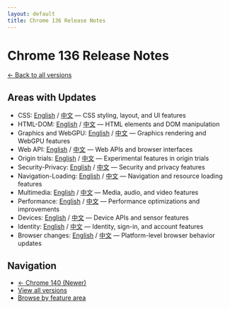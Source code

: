 ```yaml
---
layout: default
title: Chrome 136 Release Notes
---
```


# Chrome 136 Release Notes

[← Back to all versions](../index.html)

## Areas with Updates

- CSS: [English](./css-en.html) / [中文](./css-zh.html) — CSS styling, layout, and UI features
- HTML-DOM: [English](./html-dom-en.html) / [中文](./html-dom-zh.html) — HTML elements and DOM manipulation
- Graphics and WebGPU: [English](./graphics-webgpu-en.html) / [中文](./graphics-webgpu-zh.html) — Graphics rendering and WebGPU features
- Web API: [English](./webapi-en.html) / [中文](./webapi-zh.html) — Web APIs and browser interfaces
- Origin trials: [English](./origin-trials-en.html) / [中文](./origin-trials-zh.html) — Experimental features in origin trials
- Security-Privacy: [English](./security-privacy-en.html) / [中文](./security-privacy-zh.html) — Security and privacy features
- Navigation-Loading: [English](./navigation-loading-en.html) / [中文](./navigation-loading-zh.html) — Navigation and resource loading features
- Multimedia: [English](./multimedia-en.html) / [中文](./multimedia-zh.html) — Media, audio, and video features
- Performance: [English](./performance-en.html) / [中文](./performance-zh.html) — Performance optimizations and improvements
- Devices: [English](./devices-en.html) / [中文](./devices-zh.html) — Device APIs and sensor features
- Identity: [English](./identity-en.html) / [中文](./identity-zh.html) — Identity, sign-in, and account features
- Browser changes: [English](./browser-changes-en.html) / [中文](./browser-changes-zh.html) — Platform-level browser behavior updates

## Navigation

- [← Chrome 140 (Newer)](../chrome-140/index.html)
- [View all versions](../index.html)
- [Browse by feature area](../../areas/index.html)
